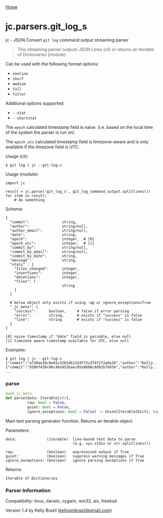 [Home](https://kellyjonbrazil.github.io/jc/)
<a id="jc.parsers.git_log_s"></a>

# jc.parsers.git\_log\_s

jc - JSON Convert `git log` command output streaming parser

> This streaming parser outputs JSON Lines (cli) or returns an Iterable of
> Dictionaries (module)

Can be used with the following format options:
- `oneline`
- `short`
- `medium`
- `full`
- `fuller`

Additional options supported:
- `--stat`
- `--shortstat`

The `epoch` calculated timestamp field is naive. (i.e. based on the
local time of the system the parser is run on)

The `epoch_utc` calculated timestamp field is timezone-aware and is
only available if the timezone field is UTC.

Usage (cli):

    $ git log | jc --git-log-s

Usage (module):

    import jc

    result = jc.parse('git_log_s', git_log_command_output.splitlines())
    for item in result:
        # do something

Schema:

    {
      "commit":               string,
      "author":               string/null,
      "author_email":         string/null,
      "date":                 string,
      "epoch":                integer,  # [0]
      "epoch_utc":            integer,  # [1]
      "commit_by":            string/null,
      "commit_by_email":      string/null,
      "commit_by_date":       string,
      "message":              string,
      "stats" : {
        "files_changed":      integer,
        "insertions":         integer,
        "deletions":          integer,
        "files": [
                              string
        ]
      }

      # below object only exists if using -qq or ignore_exceptions=True
      "_jc_meta": {
        "success":      boolean,     # false if error parsing
        "error":        string,      # exists if "success" is false
        "line":         string       # exists if "success" is false
      }
    }

    [0] naive timestamp if "date" field is parsable, else null
    [1] timezone aware timestamp available for UTC, else null

Examples:

    $ git log | jc --git-log-s
    {"commit":"a730ae18c8e81c5261db132df73cd74f272a0a26","author":"Kelly...}
    {"commit":"930bf439c06c48a952baec05a9896c8d92b7693e","author":"Kelly...}
    ...

<a id="jc.parsers.git_log_s.parse"></a>

### parse

```python
@add_jc_meta
def parse(data: Iterable[str],
          raw: bool = False,
          quiet: bool = False,
          ignore_exceptions: bool = False) -> Union[Iterable[Dict], tuple]
```

Main text parsing generator function. Returns an iterable object.

Parameters:

    data:              (iterable)  line-based text data to parse
                                   (e.g. sys.stdin or str.splitlines())

    raw:               (boolean)   unprocessed output if True
    quiet:             (boolean)   suppress warning messages if True
    ignore_exceptions: (boolean)   ignore parsing exceptions if True


Returns:

    Iterable of Dictionaries

### Parser Information
Compatibility:  linux, darwin, cygwin, win32, aix, freebsd

Version 1.4 by Kelly Brazil (kellyjonbrazil@gmail.com)

